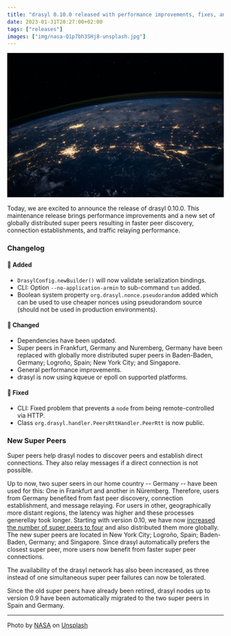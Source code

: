 ```yaml
---
title: "drasyl 0.10.0 released with performance improvements, fixes, and globally distributed super peers"
date: 2023-01-31T20:27:00+02:00
tags: ["releases"]
images: ["img/nasa-Q1p7bh3SHj8-unsplash.jpg"]
---
```


![](/img/nasa-Q1p7bh3SHj8-unsplash.jpg)

Today, we are excited to announce the release of drasyl 0.10.0.
This maintenance release brings performance improvements and a new set of globally distributed super peers resulting in faster peer discovery, connection establishments, and traffic relaying performance.

<!--more-->

### Changelog

#### 🚀 Added

- `DrasylConfig.newBuilder()` will now validate serialization bindings.
- CLI: Option `--no-application-armin` to sub-command `tun` added.
- Boolean system property `org.drasyl.nonce.pseudorandom` added which can be used to use cheaper nonces using pseudorandom source (should not be used in production environments).

#### 💅 Changed

- Dependencies have been updated.
- Super peers in Frankfurt, Germany and Nuremberg, Germany have been replaced with globally more distributed super peers in Baden-Baden, Germany; Logroño, Spain; New York City; and Singapore.
- General performance improvements.
- drasyl is now using kqueue or epoll on supported platforms.

#### 🐛 Fixed

- CLI: Fixed problem that prevents a `node` from being remote-controlled via HTTP.
- Class `org.drasyl.handler.PeersRttHandler.PeerRtt` is now public.

### New Super Peers

Super peers help drasyl nodes to discover peers and establish direct connections.
They also relay messages if a direct connection is not possible.

Up to now, two super seers in our home country -- Germany -- have been used for this: One in Frankfurt and another in Nüremberg.
Therefore, users from Germany benefited from fast peer discovery, connection establishment, and message relaying.
For users in other, geographically more distant regions, the latency was higher and these processes generellay took longer.
Starting with version 0.10, we have now [increased the number of super peers to four](https://docs.drasyl.org/public-super-peers) and also distributed them more globally.
The new super peers are located in New York City; Logroño, Spain; Baden-Baden, Germany; and Singapore.
Since drasyl automatically prefers the closest super peer, more users now benefit from faster super peer connections.

The availability of the drasyl network has also been increased, as three instead of one simultaneous super peer failures can now be tolerated.

Since the old super peers have already been retired, drasyl nodes up to version 0.9 have been automatically migrated to the two super peers in Spain and Germany.

---

Photo by [NASA](https://unsplash.com/de/@nasa) on [Unsplash](https://unsplash.com/)

